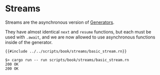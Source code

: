 # Streams

Streams are the asynchronous version of [Generators](./7_generators.md).

They have almost identical `next` and `resume` functions, but each must be used
with `.await`, and we are now allowed to use asynchronous functions inside of
the generator.

```rune
{{#include ../../scripts/book/streams/basic_stream.rn}}
```

```text
$> cargo run -- run scripts/book/streams/basic_stream.rn
200 OK
200 OK
```
